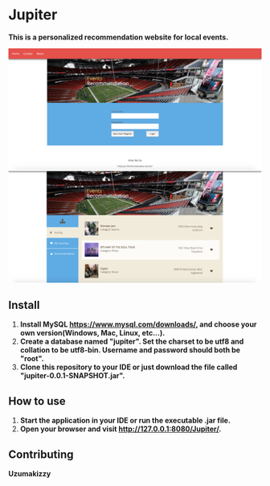 # Jupiter

**This is a personalized recommendation website for local events.**

![demo1](https://github.com/Uzumakizzy/jupiter/blob/master/images/%E6%88%AA%E5%B1%8F2020-01-23%E4%B8%8B%E5%8D%881.44.31.png)
![demo1](https://github.com/Uzumakizzy/jupiter/blob/master/images/%E6%88%AA%E5%B1%8F2020-01-23%E4%B8%8B%E5%8D%881.48.15.png)
## Install

1. **Install MySQL https://www.mysql.com/downloads/, and choose your own version(Windows, Mac, Linux, etc...).**
2. **Create a database named "jupiter". Set the charset to be utf8 and collation to be utf8-bin. Username and password should both be "root".** 
3. **Clone this repository to your IDE or just download the file called "jupiter-0.0.1-SNAPSHOT.jar".**



## How to use

1. **Start the application in your IDE or run the executable .jar file.**
2. **Open your browser and visit http://127.0.0.1:8080/Jupiter/.**

## Contributing

**Uzumakizzy**
